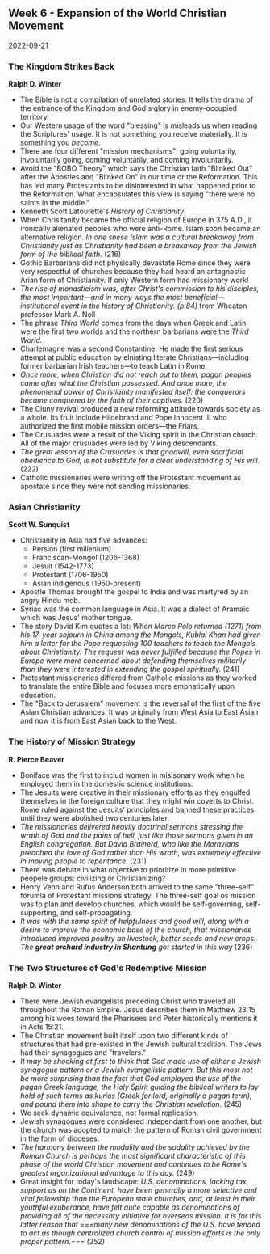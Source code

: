 ## Week 6 - Expansion of the World Christian Movement
2022-09-21

### The Kingdom Strikes Back
**Ralph D. Winter**
- The Bible is not a compilation of unrelated stories. It tells the drama of the entrance of the Kingdom and God's glory in enemy-occupied territory.
- Our Western usage of the word "blessing" is misleads us when reading the Scriptures' usage. It is not something you receive materially. It is something you *become*. 
- There are four different "mission mechanisms": going voluntarily, involuntarily going, coming voluntarily, and coming involuntarily.
- Avoid the "BOBO Theory" which says the Christian faith "Blinked Out" after the Apostles and "Blinked On" in our time or the Reformation. This has led many Protestants to be disinterested in what happened prior to the Reformation. What encapsulates this view is saying "there were no saints in the middle."
- Kenneth Scott Latourette's *History of Christianity*.
- When Chrisitanity became the official religion of Europe in 375 A.D., it ironically alienated peoples who were anti-Rome. Islam soon became an alternative religion. *In one snese Islam was a cultural breakaway from Christianity just as Christianity had been a breakaway from the Jewish form of the biblical faith.* (216)
- Gothic Barbarians did not physically devastate Rome since they were very respectful of churches because they had heard an antagnostic Arian form of Christianity. If only Western form had missionary work!
- *The rise of monasticism was, after Christ's commission to his disciples, the most important—and in many ways the most beneficial—institutional event in the history of Christianity. (p.84)* from Wheaton professor Mark A. Noll
- The phrase *Third World* comes from the days when Greek and Latin were the first two worlds and the northern barbarians were the *Third World.*
- Charlemagne was a second Constantine. He made the first serious attempt at public education by elnisting literate Christians—including former barbarian Irish teachers—to teach Latin in Rome. 
- *Once more, when Christian did not reach out to them, pagan peoples came after what the Christian possessed. And once more, the phenomenal power of Christianity manifested itself: the conquerors became conquered by the faith of their captives.* (220)
- The Cluny revival produced a new reforming attitude towards society as a whole. Its fruit include Hildebrand and Pope Innocent III who authorized the first mobile mission orders—the Friars.
- The Crusuades were a result of the Viking spirit in the Christian church. All of the major crusuades were led by Viking descendants.
- *The great lesson of the Crusuades is that goodwill, even sacrificial obedience to God, is not substitute for a clear understanding of His will.* (222)
- Catholic missionaries were writing off the Protestant movement as apostate since they were not sending missionaries. 

### Asian Christianity
**Scott W. Sunquist**
- Christianity in Asia had five advances:
	- Persion (first millenium)
	- Franciscan-Mongol (1206-1368)
	- Jesuit (1542-1773)
	- Protestant (1706-1950)
	- Asian indigenous (1950-present)
- Apostle Thomas brought the gospel to India and was martyred by an angry Hindu mob.
- Syriac was the common language in Asia. It was a dialect of Aramaic which was Jesus' mother tongue.
- The story David Kim quotes a lot: *When Marco Polo returned (1271) from his 17-year sojourn in China among the Mongols, Kublai Khan had given him a letter for the Pope requesting 100 teachers to teach the Mongols about Christianity. The request was never fulfilled because the Popes in Europe were more concerned about defending themselves militarily than they were interested in extending the gospel spiritually.* (241)
- Protestant missionaries differed from Catholic missions as they worked to translate the entire Bible and focuses more emphatically upon education.
- The "Back to Jerusalem" movement is the reversal of the first of the five Asian Christian advances. It was originally from West Asia to East Asian and now it is from East Asian back to the West.

### The History of Mission Strategy
**R. Pierce Beaver**
- Boniface was the first to includ women in misisonary work when he employed them in the  domestic science institutions.
- The Jesuits were creative in their missionary efforts as they engulfed themselves in the foreign culture that they might win coverts to Christ. Rome ruled against the Jesuits' principles and banned these practices until they were abolished two centuries later.
- *The missionaries delivered heavily doctrinal sermons stressing the wrath of God and the pains of hell, just like those sermons given in an English congregation. But David Brainerd, who like the Moravians preached the love of God rather than His wrath, was extremely effective in moving people to repentance.* (231)
- There was debate in what objective to prioritize in more primitive peopele groups: civilizing or Christianizing?
- Henry Venn and Rufus Anderson both arrived to the same "three-self" forumla of Protestant missions strategy. The three-self goal os mission was to plan and develop churches, which would be self-governing, self-supporting, and self-propagating.
- *It was with the same spirit of helpfulness and good will, along with a desire to improve the economic base of the church, that missionaries introduced improved poultry an livestock, better seeds and new crops. The **great orchard industry in Shantung** got started in this way* (236)

### The Two Structures of God's Redemptive Mission
**Ralph D. Winter**
- There were Jewish evangelists preceding Christ who traveled all throughout the Roman Empire. Jesus describes them in Matthew 23:15 among his woes toward the Pharisees and Peter historically mentions it in Acts 15:21.
- The Christian movement built itself upon two different kinds of structures that had pre-existed in the Jewish cultural tradition. The Jews had their synagogues and "travelers."
- *It may be shocking at first to think that God made use of either a Jewish synagogue pattern or a Jewish evangelistic pattern. But this most not be more surprising than the fact that God employed the use of the pagan Greek language, the Holy Spirit guiding the biblical writers to lay hold of such terms as kurios (Greek for lord, originally a pagan term), and pound them into shape to carry the Christian revelation.* (245)
- We seek dynamic equivalence, not formal replication.
- Jewish synagogues were considered independant from one another, but the church was adopted to match the pattern of Roman civil government in the form of dioceses.
- *The harmony between the modality and the sodality achieved by the Roman Church is perhaps the most significant characteristic of this phase of the world Christian movement and continues to be Rome's greatest organizational advantage to this day.* (249)
- Great insight for today's landscape: *U.S. denominations, lacking tax support as on the Continent, have been generally a more selective and vital fellowship than the European state churches, and, at least in their youthful exuberance, have felt quite capable as denominations of providing all of the necessary initiative for overseas mission. It is for this latter reason that ===many new denominations of the U.S. have tended to act as though centralized church control of mission efforts is the only proper pattern.===* (252)

